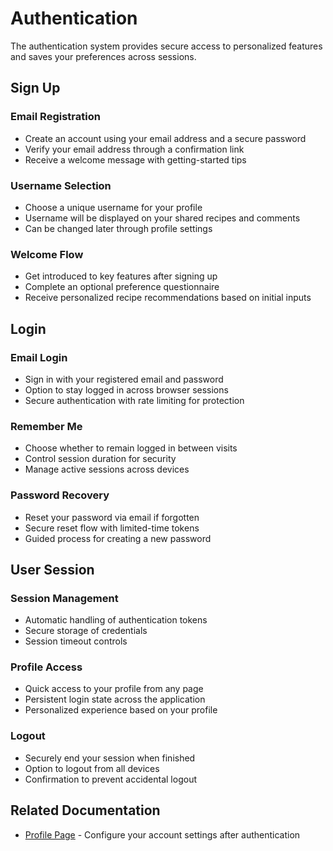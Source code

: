 
# Authentication

The authentication system provides secure access to personalized features and saves your preferences across sessions.

## Sign Up

### Email Registration
- Create an account using your email address and a secure password
- Verify your email address through a confirmation link
- Receive a welcome message with getting-started tips

### Username Selection
- Choose a unique username for your profile
- Username will be displayed on your shared recipes and comments
- Can be changed later through profile settings

### Welcome Flow
- Get introduced to key features after signing up
- Complete an optional preference questionnaire
- Receive personalized recipe recommendations based on initial inputs

## Login

### Email Login
- Sign in with your registered email and password
- Option to stay logged in across browser sessions
- Secure authentication with rate limiting for protection

### Remember Me
- Choose whether to remain logged in between visits
- Control session duration for security
- Manage active sessions across devices

### Password Recovery
- Reset your password via email if forgotten
- Secure reset flow with limited-time tokens
- Guided process for creating a new password

## User Session

### Session Management
- Automatic handling of authentication tokens
- Secure storage of credentials
- Session timeout controls

### Profile Access
- Quick access to your profile from any page
- Persistent login state across the application
- Personalized experience based on your profile

### Logout
- Securely end your session when finished
- Option to logout from all devices
- Confirmation to prevent accidental logout

## Related Documentation
- [Profile Page](./profile-page.md) - Configure your account settings after authentication

